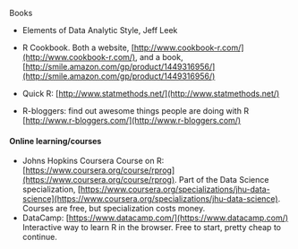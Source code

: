 Books

- Elements of Data Analytic Style, Jeff Leek


- R Cookbook. Both a website, [http://www.cookbook-r.com/](http://www.cookbook-r.com/), and a book, [http://smile.amazon.com/gp/product/1449316956/](http://smile.amazon.com/gp/product/1449316956/)
- Quick R: [http://www.statmethods.net/](http://www.statmethods.net/)
- R-bloggers: find out awesome things people are doing with R [http://www.r-bloggers.com/](http://www.r-bloggers.com/)

#### Online learning/courses
- Johns Hopkins Coursera Course on R: [https://www.coursera.org/course/rprog](https://www.coursera.org/course/rprog). Part of the Data Science specialization, [https://www.coursera.org/specializations/jhu-data-science](https://www.coursera.org/specializations/jhu-data-science). Courses are free, but specialization costs money. 
- DataCamp: [https://www.datacamp.com/](https://www.datacamp.com/) Interactive way to learn R in the browser. Free to start, pretty cheap to continue. 